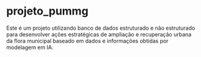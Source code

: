 # projeto_pummg
Este é um projeto utilizando banco de dados estruturado e não estruturado para desenvolver ações estratégicas de ampliação e recuperação urbana da flora municipal baseado em dados e informações obtidas por modelagem em IA.
